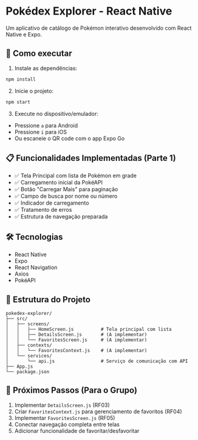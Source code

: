 # Pokédex Explorer - React Native

Um aplicativo de catálogo de Pokémon interativo desenvolvido com React Native e Expo.

## 🚀 Como executar

1. Instale as dependências:
```bash
npm install
```

2. Inicie o projeto:
```bash
npm start
```

3. Execute no dispositivo/emulador:
- Pressione `a` para Android
- Pressione `i` para iOS
- Ou escaneie o QR code com o app Expo Go

## 📋 Funcionalidades Implementadas (Parte 1)

- ✅ Tela Principal com lista de Pokémon em grade
- ✅ Carregamento inicial da PokéAPI
- ✅ Botão "Carregar Mais" para paginação
- ✅ Campo de busca por nome ou número
- ✅ Indicador de carregamento
- ✅ Tratamento de erros
- ✅ Estrutura de navegação preparada

## 🛠️ Tecnologias

- React Native
- Expo
- React Navigation
- Axios
- PokéAPI

## 📁 Estrutura do Projeto

```
pokedex-explorer/
├── src/
│   ├── screens/
│   │   ├── HomeScreen.js          # Tela principal com lista
│   │   ├── DetailsScreen.js       # (A implementar)
│   │   └── FavoritesScreen.js     # (A implementar)
│   ├── contexts/
│   │   └── FavoritesContext.js    # (A implementar)
│   └── services/
│       └── api.js                 # Serviço de comunicação com API
├── App.js
└── package.json
```

## 🎯 Próximos Passos (Para o Grupo)

1. Implementar `DetailsScreen.js` (RF03)
2. Criar `FavoritesContext.js` para gerenciamento de favoritos (RF04)
3. Implementar `FavoritesScreen.js` (RF05)
4. Conectar navegação completa entre telas
5. Adicionar funcionalidade de favoritar/desfavoritar
